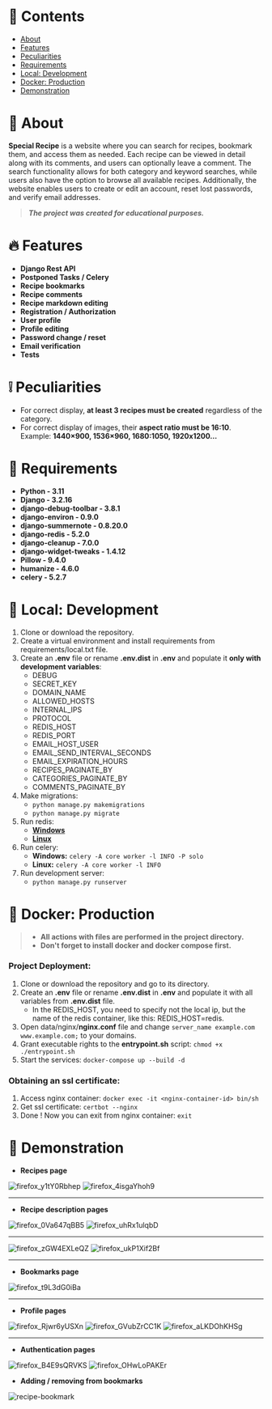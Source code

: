 # 📖 Contents

<ul>
  <li><a href="#-about">About</a></li>
  <li><a href="#-features">Features</a></li>
  <li><a href="#-peculiarities">Peculiarities</a></li>
  <li><a href="#-requirements">Requirements</a></li>
  <li><a href="#-local-development">Local: Development</a></li>
  <li><a href="#-docker-production">Docker: Production</a></li>
  <li><a href="#-demonstration">Demonstration</a></li>
</ul>

# 📃 About

**Special Recipe** is a website where you can search for recipes, bookmark them, and access them as needed. Each recipe
can be viewed in detail along with its comments, and users can optionally leave a comment. The search functionality
allows for both category and keyword searches, while users also have the option to browse all available recipes.
Additionally, the website enables users to create or edit an account, reset lost passwords, and verify email addresses.

> ***The project was created for educational purposes.***

# 🔥 Features

* **Django Rest API**
* **Postponed Tasks / Celery**
* **Recipe bookmarks**
* **Recipe comments**
* **Recipe markdown editing**
* **Registration / Authorization**
* **User profile**
* **Profile editing**
* **Password change / reset**
* **Email verification**
* **Tests**

# ❕ Peculiarities

* For correct display, **at least 3 recipes must be created** regardless of the category.
* For correct display of images, their **aspect ratio must be 16:10**. Example: **1440×900, 1536×960, 1680:1050,
  1920x1200...**

# 📜 Requirements

* **Python - 3.11**
* **Django - 3.2.16**
* **django-debug-toolbar - 3.8.1**
* **django-environ - 0.9.0**
* **django-summernote - 0.8.20.0**
* **django-redis - 5.2.0**
* **django-cleanup - 7.0.0**
* **django-widget-tweaks - 1.4.12**
* **Pillow - 9.4.0**
* **humanize - 4.6.0**
* **celery - 5.2.7**

# 💽 Local: Development

1. Clone or download the repository.
2. Create a virtual environment and install requirements from requirements/local.txt file.
3. Create an **.env** file or rename **.env.dist** in **.env** and populate it **only with development variables**:
    * DEBUG
    * SECRET_KEY
    * DOMAIN_NAME
    * ALLOWED_HOSTS
    * INTERNAL_IPS
    * PROTOCOL
    * REDIS_HOST
    * REDIS_PORT
    * EMAIL_HOST_USER
    * EMAIL_SEND_INTERVAL_SECONDS
    * EMAIL_EXPIRATION_HOURS
    * RECIPES_PAGINATE_BY
    * CATEGORIES_PAGINATE_BY
    * COMMENTS_PAGINATE_BY
4. Make migrations:
    * `python manage.py makemigrations`
    * `python manage.py migrate`
5. Run redis:
    * [**Windows**](https://github.com/microsoftarchive/redis/releases)
    * [**Linux**](https://www.digitalocean.com/community/tutorials/how-to-install-and-secure-redis-on-ubuntu-22-04)
6. Run celery:
    * **Windows:** `celery -A core worker -l INFO -P solo`
    * **Linux:** `celery -A core worker -l INFO`
7. Run development server:
    * `python manage.py runserver`

# 🐳 Docker: Production

> * **All actions with files are performed in the project directory.**
> * **Don't forget to install docker and docker compose first.**

### Project Deployment:

1. Clone or download the repository and go to its directory.
2. Create an **.env** file or rename **.env.dist** in **.env** and populate it with all variables from **.env.dist**
   file.
   * In the REDIS_HOST, you need to specify not the local ip, but the name of the redis container, like this: REDIS_HOST=redis.
3. Open data/nginx/**nginx.conf** file and change `server_name example.com www.example.com;` to your domains.
4. Grant executable rights to the **entrypoint.sh** script: `chmod +x ./entrypoint.sh`
5. Start the services: `docker-compose up --build -d`

### Obtaining an ssl certificate:

1. Access nginx container: `docker exec -it <nginx-container-id> bin/sh`
2. Get ssl certificate: `certbot --nginx`
3. Done ! Now you can exit from nginx container: `exit`

# 🌄 Demonstration

* **Recipes page**

![firefox_y1tY0Rbhep](https://user-images.githubusercontent.com/97694131/231889038-becbcc41-f3aa-4cca-9eb1-8ff913d00f89.jpg)
![firefox_4isgaYhoh9](https://user-images.githubusercontent.com/97694131/229195293-cb6d7a62-00a6-4b3c-a5b1-4df77e45527f.png)
<hr>


* **Recipe description pages**

![firefox_0Va647qBB5](https://user-images.githubusercontent.com/97694131/233475974-8447eb09-5066-4b72-8af6-c56475c35cd6.png)
![firefox_uhRx1ulqbD](https://user-images.githubusercontent.com/97694131/229228840-fecdb5ba-a536-4ff0-9562-4701f4f67b92.png)
<hr>

![firefox_zGW4EXLeQZ](https://user-images.githubusercontent.com/97694131/233475999-45de67fc-8ca1-442d-b9ce-5908cb15a0db.png)
![firefox_ukP1Xif2Bf](https://user-images.githubusercontent.com/97694131/229228903-47c32fc9-215a-4d47-b4bc-abe9304253e0.png)
<hr>


* **Bookmarks page**

![firefox_t9L3dG0iBa](https://user-images.githubusercontent.com/97694131/222557584-4e93b400-62d9-4954-8154-fd2b1eff4a92.png)
<hr>

* **Profile pages**

![firefox_Rjwr6yUSXn](https://user-images.githubusercontent.com/97694131/228260132-94c3b088-46b7-4188-8f1b-a2279133ea9b.png)
![firefox_GVubZrCC1K](https://user-images.githubusercontent.com/97694131/228260184-ba6e80e7-1351-4273-9383-6293d5b673f1.png)
![firefox_aLKDOhKHSg](https://user-images.githubusercontent.com/97694131/228260189-13084b42-4231-4a65-8e80-e00b01a76e3f.png)
<hr>

* **Authentication pages**

![firefox_B4E9sQRVKS](https://user-images.githubusercontent.com/97694131/232253448-ebed7762-8c42-4222-94dc-53b07174ee0e.png)
![firefox_OHwLoPAKEr](https://user-images.githubusercontent.com/97694131/220067688-9b4f426a-edc5-4aba-baab-b6756febe96e.png)

* **Adding / removing from bookmarks**

![recipe-bookmark](https://user-images.githubusercontent.com/97694131/231538126-7de16b2c-2025-469b-be27-608033dda41e.gif)
